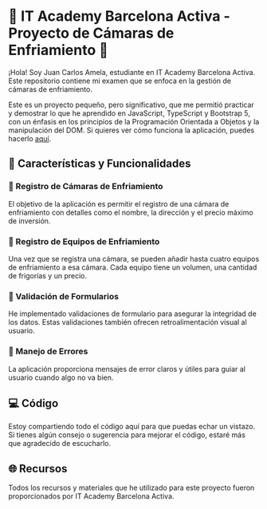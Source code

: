 # 🌱 IT Academy Barcelona Activa - Proyecto de Cámaras de Enfriamiento 🌱
¡Hola! Soy Juan Carlos Amela, estudiante en IT Academy Barcelona Activa. Este repositorio contiene mi examen que se enfoca en la gestión de cámaras de enfriamiento.

Este es un proyecto pequeño, pero significativo, que me permitió practicar y demostrar lo que he aprendido en JavaScript, TypeScript y Bootstrap 5, con un énfasis en los principios de la Programación Orientada a Objetos y la manipulación del DOM. Si quieres ver cómo funciona la aplicación, puedes hacerlo [aquí](https://jcamela.github.io/examen_ItAcademy.github.io/).

## 🎯 Características y Funcionalidades
### 📘 Registro de Cámaras de Enfriamiento
El objetivo de la aplicación es permitir el registro de una cámara de enfriamiento con detalles como el nombre, la dirección y el precio máximo de inversión.

### 📗 Registro de Equipos de Enfriamiento
Una vez que se registra una cámara, se pueden añadir hasta cuatro equipos de enfriamiento a esa cámara. Cada equipo tiene un volumen, una cantidad de frigorías y un precio.

### 📙 Validación de Formularios
He implementado validaciones de formulario para asegurar la integridad de los datos. Estas validaciones también ofrecen retroalimentación visual al usuario.

### 📕 Manejo de Errores
La aplicación proporciona mensajes de error claros y útiles para guiar al usuario cuando algo no va bien.

## 💻 Código
Estoy compartiendo todo el código aquí para que puedas echar un vistazo. Si tienes algún consejo o sugerencia para mejorar el código, estaré más que agradecido de escucharlo.

## 🌐 Recursos
Todos los recursos y materiales que he utilizado para este proyecto fueron proporcionados por IT Academy Barcelona Activa.

